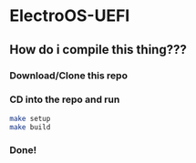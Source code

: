 # ElectroOS-UEFI

## How do i compile this thing???
### Download/Clone this repo
### CD into the repo and run 
```bash
make setup
make build
```
### Done!
